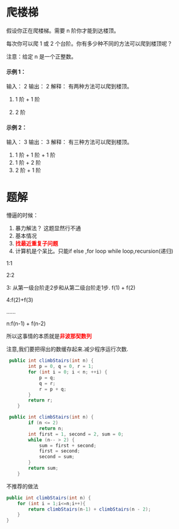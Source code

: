 # 爬楼梯

假设你正在爬楼梯。需要 n 阶你才能到达楼顶。

每次你可以爬 1 或 2 个台阶。你有多少种不同的方法可以爬到楼顶呢？

注意：给定 n 是一个正整数。

#### 示例 1：

输入： 2
输出： 2
解释： 有两种方法可以爬到楼顶。
1. 1 阶 + 1 阶

2. 2 阶

#### 示例 2：

输入： 3
输出： 3
解释： 有三种方法可以爬到楼顶。

1.  1 阶 + 1 阶 + 1 阶
2.  1 阶 + 2 阶
3.  2 阶 + 1 阶



# 题解

懵逼的时候：

1. 暴力解法？ 这题显然行不通
2. 基本情况
3. <strong style="color:red;">找最近重复子问题</strong>
4. 计算机是个呆比。只能if else ,for loop while loop,recursion(递归)



1:1

2:2

3: 从第一级台阶走2步和从第二级台阶走1步.  f(1)  +  f(2)

4:f(2)+f(3)

......

n:f(n-1) + f(n-2)

所以这事情的本质就是<strong style="color:red;">非波那契数列</strong>



注意,我们要把得出的数缓存起来.减少程序运行次数.

```java
 public int climbStairs(int n) {
        int p = 0, q = 0, r = 1;
        for (int i = 0; i < n; ++i) {
            p = q; 
            q = r; 
            r = p + q;
        }
        return r;
    }


```

```java
 public int climbStairs(int n) {
        if (n <= 2)
            return n;
        int first = 1, second = 2, sum = 0;
        while (n-- > 2) {
            sum = first + second;
            first = second;
            second = sum;
        }
        return sum;
    }


```

不推荐的做法

```java
public int climbStairs(int n) {
	for (int i = 1;i<=n;i++){
		return climbStairs(n-1) + climbStairs(n - 2);
	}
}
```

